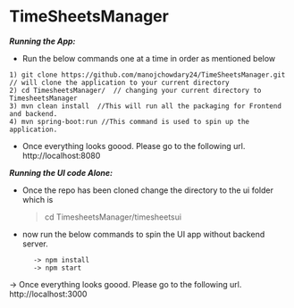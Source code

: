# TimeSheetsManager

***Running the App:***
  - Run the below commands one at a time in order as mentioned below
  ```
  1) git clone https://github.com/manojchowdary24/TimeSheetsManager.git  // will clone the application to your current directory
  2) cd TimesheetsManager/  // changing your current directory to TimesheetsManager
  3) mvn clean install  //This will run all the packaging for Frontend and backend. 
  4) mvn spring-boot:run //This command is used to spin up the application. 
  ```
  
  - Once everything looks goood. Please go to the following url. http://localhost:8080
  
 ***Running the UI code Alone:***
  - Once the repo has been cloned change the directory to the ui folder which is 
  
    >cd TimesheetsManager/timesheetsui
  - now run the below commands to spin the UI app without backend server. 
  ```
        -> npm install 
        -> npm start
  ```
        
-> Once everything looks goood. Please go to the following url. http://localhost:3000
